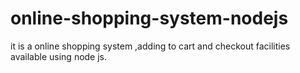 # online-shopping-system-nodejs
it is a online shopping system ,adding to cart and checkout facilities available using node js.
